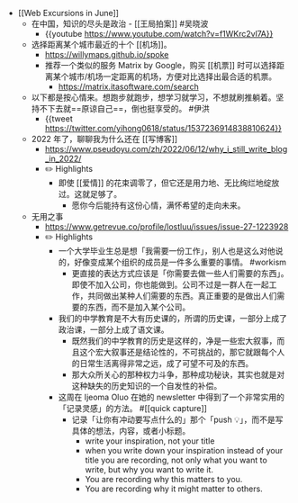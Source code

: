 - [[Web Excursions in June]]
	- 在中国，知识的尽头是政治 - [[王局拍案]] #吴晓波
		- {{youtube https://www.youtube.com/watch?v=f1WKrc2vl7A}}
	- 选择距离某个城市最近的十个 [[机场]]。
		- https://willymaps.github.io/spoke
		- 推荐一个类似的服务 Matrix by Google，购买 [[机票]] 时可以选择距离某个城市/机场一定距离的机场，方便对比选择出最合适的机票。
			- https://matrix.itasoftware.com/search
	- 以下都是按心情来。想跑步就跑步，想学习就学习，不想就刷推躺着。坚持不下去就==原谅自己==，倒也挺享受的。 #伊洪
		- {{tweet https://twitter.com/yihong0618/status/1537236914838810624}}
	- 2022 年了，聊聊我为什么还在 [[写博客]]
		- https://www.pseudoyu.com/zh/2022/06/12/why_i_still_write_blog_in_2022/
		- ✏️ Highlights
			- 即使 [[爱情]] 的花束调零了，但它还是用力地、无比绚烂地绽放过。这就足够了。
				- 愿你今后能持有这份心情，满怀希望的走向未来。
	- 无用之事
		- https://www.getrevue.co/profile/lostluu/issues/issue-27-1223928
		- ✏️ Highlights
			- 一个大学毕业生总是想「我需要一份工作」，别人也是这么对他说的，好像变成某个组织的成员是一件多么重要的事情。 #workism
				- 更直接的表达方式应该是「你需要去做一些人们需要的东西」。即使不加入公司，你也能做到。公司不过是一群人在一起工作，共同做出某种人们需要的东西。真正重要的是做出人们需要的东西，而不是加入某个公司。
			- 我们的中学教育是不大有历史课的，所谓的历史课，一部分上成了政治课，一部分上成了语文课。
				- 既然我们的中学教育的历史是这样的，净是一些宏大叙事，而且这个宏大叙事还是结论性的，不可挑战的，那它就跟每个人的日常生活离得非常之远，成了可望不可及的东西。
				- 那大众所关心的那种权力斗争，那种成功秘诀，其实也就是对这种缺失的历史知识的一个自发性的补偿。
			- 这周在 Ijeoma Oluo 在她的 newsletter 中得到了一个非常实用的「记录灵感」的方法。 #[[quick capture]]
				- 记录「让你有冲动要写点什么的」那个「push 💡」，而不是写具体的想法，内容，或者小标题。
					- write your inspiration, not your title
					- when you write down your inspiration instead of your title you are recording, not only what you want to write, but why you want to write it.
					- You are recording why this matters to you.
					- You are recording why it might matter to others.
